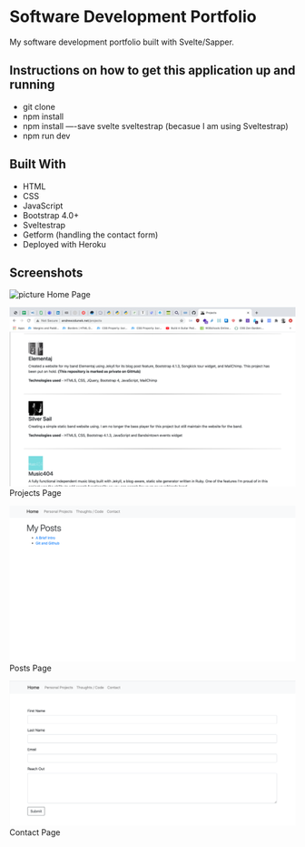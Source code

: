 # Software Development Portfolio

My software development portfolio built with Svelte/Sapper.

## Instructions on how to get this application up and running

- git clone 
- npm install
- npm install —-save svelte sveltestrap (becasue I am using Sveltestrap)
- npm run dev

## Built With

- HTML
- CSS
- JavaScript
- Bootstrap 4.0+
- Sveltestrap
- Getform (handling the contact form)
- Deployed with Heroku

## Screenshots

![picture](static/project-screenshots/home.png)
Home Page

![picture](static/project-screenshots/projects-page.png)
Projects Page

![picture](static/project-screenshots/posts-page.png)
Posts Page

![picture](static/project-screenshots/contact-page.png)
Contact Page
